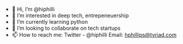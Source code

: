 - 👋 Hi, I’m @hiphilli
- 👀 I’m interested in deep tech, entrepeneuership
- 🌱 I’m currently learning python
- 💞️ I’m looking to collaborate on tech startups
- 📫 How to reach me: Twitter - @hiphilli Email: hphillips@tyriad.com

<!---
hiphilli/hiphilli is a ✨ special ✨ repository because its `README.md` (this file) appears on your GitHub profile.
You can click the Preview link to take a look at your changes.
--->
